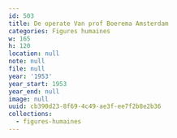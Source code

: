```yaml
---
id: 503
title: De operate Van prof Boerema Amsterdam
categories: Figures humaines
w: 165
h: 120
location: null
note: null
file: null
year: '1953'
year_start: 1953
year_end: null
image: null
uuid: cb390d23-8f69-4c49-ae3f-ee7f2b8e2b36
collections:
  - figures-humaines
---
```


